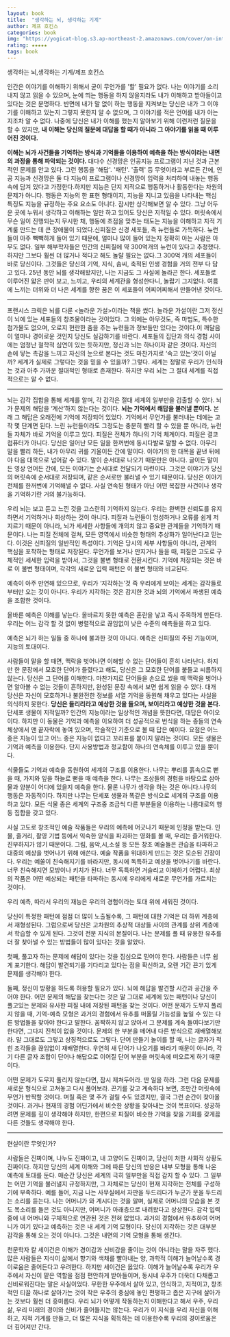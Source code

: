 ```yaml
---
layout: book
title:  "생각하는 뇌, 생각하는 기계"
author: 제프 호킨스
categories: book
img: "https://yogicat-blog.s3.ap-northeast-2.amazonaws.com/cover/on-intelligence.jpg"
rating: ★★★★★
tags: book
---
```


생각하는 뇌,생각하는 기계/제프 호킨스

인간은 이야기를 이해하기 위해서 굳이 무언가를 '할' 필요가 없다. 나는 이야기를 소리내지 않고 읽을 수 있으며, 눈에 띄는 행동을 하지 않을지라도 내가 이해하고 받아들이고 있다는 것은 분명하다. 반면에 내가 말 없이 하는 행동을 지켜보는 당신은 내가 그 이야기를 이해하고 있는지 그렇지 못한지 알 수 없으며, 그 이야기를 적은 언어를 내가 아는지조차 알 수 없다.
나중에 당신은 내가 이해를 했는지 알아보기 위해 이런저런 질문을 할 수 있지만, **내 이해는 당신의 질문에 대답을 할 때가 아니라 그 아야기를 읽을 때 이루어진 것이다.**

**이해는 뇌가 사건들을 기억하는 방식과 기억들을 이용하여 예측을 하는 방식이라는 내면의 과정을 통해 파악되는 것이다.**
대다수 신경망은 인공지능 프로그램이 지닌 것과 근본적인 문제를 안고 있다. 그런 행동을 '해답'. '패턴'. '출력' 등 무엇이라고 부르든 간에, 인공 지능과 신경망은 둘 다 지능이 프로그램이나 신경망이 입력을 처리하여 내놓는 행동 속에 담겨 있다고 가정한다.하지만 지능은 단지 지적으로 행동하거나 활동한다는 차원의 문제가 아니다. 행동은 지능의 한 표현 형태이지, 지능을 지니고 있음을 나타내는 핵심 특징도 지능을 규정하는 주요 요소도 아니다. 잠시만 상각해보면 알 수 있다. 그냥 어두운 곳에 누워서 생각하고 이해하는 일만 하고 있어도 당신은 지적일 수 있다. 머릿속에서 무슨 일이 진행되는지 무시한 채, 행동에 초점을 맞추는 태도는 지능을 이해하고 지적 기계룰 만드는 데 큰 장애물이 되었다.신피질은 신경 세포들, 즉 뉴런들로 가득하다. 뉴런들이 아주 빽빽하게 들어 있기 때문에, 얼마나 많이 들어 있는지 정확히 아는 사람은 아무도 없다. 일부 해부학자들은 인간의 신피질에 약 300억개의 뉴런이 있다고 추정했다. 하지만 그보다 훨씬 더 많거나 적다고 해도 놀랄 필요는 없다.그 300억 개의 세포들이 바로 당신이다. 그것들은 당신의 기억, 지식, 솜씨, 축적된 인생 경험을 거의 전부 다 담고 있다. 25년 동안 뇌를 생각해왔지만, 나는 지금도 그 사실에 놀라곤 한다. 세포들로 이루어진 얇은 판이 보고, 느끼고, 우리의 세계관을 형성한다니, 놀랍기 그지없다. 여름에 느끼는 더위와 더 나은 세계를 향한 꿈은 이 세포들이 어찌어찌해서 만들어낸 것이다.

---

프랜시스 크릭은 뇌를 다룬 <놀라운 가설>이라는 책을 썼다. 놀라운 가설이란 그저 정신이 뇌에 있는 세포들의 창조물이라는 것이었다. 그 외에는 아무것도, 즉 마법도, 특수한 첨가물도 없으며, 오로지 현란한 춤을 추는 뉴련들과 정보들만 있다는 것이다.이 깨달음이 얼마나 경이로운 것인지 당신도 실감하기를 바란다. 세포들의 집단과 의식 경험 사이에는 엄청난 철학적 심연이 있는 듯하지만, 정신과 뇌는 하나이자 같은 것이다.
자신의 손에 닿는 촉감을 느끼고 자신의 눈으로 본다는 것도 마찬가지로 ‘속고 있는’것이 아닐까? 세계가 실제로 그렇다는 것을 믿을 수 있을까? 그렇다. 세계는 정말로 우리가 인식하는 것과 아주 가까운 절대적인 형태로 존재한다. 하지만 우리 뇌는 그 절대 세계를 직접적으로는 알 수 없다.

---


뇌는 감각 집합을 통해 세계를 알며, 각 감각은 절대 세계의 일부만을 검출할 수 있다.
뇌가 문제의 해답을 ‘계산’하지 않는다는 것이다. **뇌는 기억에서 해답을 불러낼 뿐이다.** 본래 그 해답은 오래전에 기억에 저장되어 있었다. 기억에서 무언가를 불러내는 데에는 고작 몇 단계면 된다. 느린 뉴런들이라도 그정도는 충분히 빨리 할 수 있을 뿐 아니라, 뉴런들 자체가 바로 기억을 이루고 있다. 피질은 전체가 하나의 기억 체계이다. 피질은 결코 컴퓨터가 아니다.
당신은 일어난 모든 일을 한꺼번에 동시다발로 말할 수 없다. 아무리 말을 빨리 하든, 내가 아무리 귀를 기울이든 간에 말이다. 이야기의 한 대목을 끝낸 뒤에야 다음 대목으로 넘어갈 수 있다. 말이 순서대로 나오기 때문만은 아니다. 글이든 말이든 영상 언어든 간에, 모든 이야기는 순서대로 전달되기 마련이다. 그것은 이야기가 당신의 머릿속에 순서대로 저장되며, 같은 순서로만 불러낼 수 있기 때문이다. 당신은 이야기 전체를 한꺼번에 기억해낼 수 없다. 사실 연속된 형태가 아닌 어떤 복잡한 사건이나 생각을 기억하기란 거의 불가능하다.

우리 뇌는 보고 듣고 느낀 것을 고스란히 기억하지 않는다. 우리는 완벽한 신뢰도를 유지하면서 기억하거나 회상하는 것이 아니다. 피질과 뉴런들이 엉성하거나 오류를 쉽게 저지르기 때문이 아니라, 뇌가 세세한 사항들에 개의치 않고 중요한 관계들을 기억하기 때문이다.
나는 피질 전체에 걸쳐, 모든 영역에서 비슷한 형태의 추상화가 일어난다고 믿는다. 이것은 신피질의 일반적인 특성이다. 기억은 당시의 세부 사항들이 아니라, 관계의 핵심을 포착하는 형태로 저장된다. 무언가를 보거나 만지거나 들을 때, 피질은 고도로 구체적인 세세한 입력을 받아서, 그것을 불변 형태로 전환시킨다. 기억에 저장되는 것은 바로 이 불변 형태이며, 각각의 새로운 입력 패턴은 이 불변 형태와 비교된다.


예측이 아주 만연해 있으므로, 우리가 ‘지각하는’것 즉 우리에게 보이는 세계는 감각들로부터만 오는 것이 아니다. 우리가 지각하는 것은 감지한 것과 뇌의 기억에서 파생된 예측을 조합한 것이다.

올바른 예측은 이해를 낳는다. 올바르지 못한 예측은 혼란을 낳고 즉시 주목하게 만든다. 우리는 어느 감각 할 것 없이 병렬적으로 끊임없이 낮은 수준의 예측들을 하고 있다.

예측은 뇌가 하는 일들 중 하나에 불과한 것이 아니다. 예측은 신피질의 주된 기능이며, 지능의 토대이다.

사람들이 말을 할 때면, 맥락을 벗어나면 이해할 수 없는 단어들이 흔히 나타난다. 하지만 한 문장에서 모호한 단어가 들렸다고 해도, 당신은 그 모호한 단어를 붙들고 씨름하지 않는다. 당신은 그 단어를 이해한다. 마찬가지로 단어들을 손으로 썼을 때 맥락을 벗어나면 알아볼 수 없는 것들이 흔하지만, 완성된 문장 속에서 보면 쉽게 읽을 수 있다. 대개 당신은 자신이 모호하거나 불완전한 정보를 서열 기억을 동원해 채우고 있다는 사실을 의식하지 못한다. **당신은 들리리라고 예상한 것을 들으며, 보이리라고 예상한 것을 본다.**
단세포 생물이 지적일까? 인간의 지능이라는 일상적인 개념을 뜻한다면, 대답은 아이오이다. 하지만 이 동물은 기억과 예측을 이요하여 더 성공적으로 번식을 하는 종들의 연속체상에서 맨 끝자락에 놓여 있으며, 학술적인 기준으로 볼 때 답은 예이다. 요점은 어느 종은 지능이 있고 어느 종은 지능이 없다고 꼬리표를 붙이지 말라는 것이다. 모든 생물은 기억과 예측을 이용한다. 단지 사용방법과 정교함이 하나의 연속체를 이루고 있을 뿐이다.

식물들도 기억과 예측을 동원하여 세계의 구조를 이용한다. 나무는 뿌리를 흙속으로 뻗을 때, 가지와 잎을 하늘로 뻗을 때 예측을 한다. 나무는 조상들의 경험을 바탕으로 삼아 물과 양분이 어디에 있을지 예측을 한다. 물론 나무가 생각을 하는 것은 아니다.나무의 행동은 자동적이다. 하지만 나무는 단세포 생물과 똑같은 방식으로 세계의 구조를 이용하고 있다. 모든 식물 종은 세계의 구조중 조금씩 다른 부분들을 이용하는 나름대로의 행동 집합을 갖고 있다.

사실 고도로 창조적인 예술 작품들은 우리의 예측에 어긋나기 때문에 인정을 받는다. 인물, 줄거리, 촬영 기법 등에서 익숙한 양식을 파괴하는 영화를 볼 때, 우리는 즐거워한다. 진부하지가 않기 때문이다. 그림, 음악,시,소설 등 모든 창조 예술들은 관습을 타파하고 대중의 예상을 벗어나기 위해 애쓴다. 예술 작품을 위대하게 만드는 것은 모순된 긴장이다. 우리는 예쑬이 친숙해지기를 바라지만, 동시에 독특하고 예상을 벗어나기를 바란다. 너무 친숙해지면 모방이나 키치가 된다. 너무 독특하면 거슬리고 이해하기 어렵다. 최상의 작품은 어떤 예상되는 패턴을 타파하는 동시에 우리에게 새로운 무언가를 가르치는 것이다.

우리 예측, 따라서 우리의 재능은 우리의 경험이라는 토대 위에 세워진 것이다.

당신이 특정한 패턴에 점점 더 많이 노출될수록, 그 패턴에 대한 기억은 더 하위 계층에서 재형성된다. 그럼으로써 당신은 고차원의 추상적 대상들 사이의 관계를 상위 계층에서 학습할 수 있게 된다. 그것이 전문 지식의 본질이다.
나는 문제를 풀 때 유용한 유추를 더 잘 찾아낼 수 있는 방법들이 많이 있다는 것을 알았다.

첫째, 풀고자 하는 문제에 해답이 있다는 것을 집심으로 믿어야 한다. 사람들은 너무 쉽게 포기한다. 해답이 발견되기를 기다리고 있다는 점을 확신하고, 오랜 기간 끈기 있게 문제를 생각해야 한다.

둘째, 정신이 방황을 하도록 허용할 필요가 있다. 뇌에 해답을 발견할 시간과 공간을 주어야 한다. 어떤 문제의 해답을 찾는다는 것은 말 그대로 세계에 있는 패턴이나 당신이 풀고있는 문제와 유사한 피질 내에 저장된 패턴을 찾는 것이다. 어떤 문제가 도무지 풀리지 않을 때, 기억-예측 모형은 과거의 경험에서 유추를 떠올릴 가능성을 높일 수 있는 다른 방법들을 찾아야 한다고 말한다. 꼼짝하지 않고 앉아서 그 문제를 계속 들여다보기만 한다면, 그다지 진척이 없을 것이다. 문제의 한 부분을 떼어내 다른 방식으로 재배열해보라. 말 그대로도 그렇고 상징적으로도 그렇다. 단어 만들기 놀이를 할 때, 나는 글자가 적힌 조각들을 끊임없이 재배열한다. 우연히 새 단어가 나오기를 바라기 때문이 아니라, 각기 다른 글자 조합이 단어나 해답으로 이어질 단어 부분을 머릿속에 떠오르게 하기 때문이다.

어떤 문제가 도무지 풀리지 않는다면, 잠시 제쳐두어라. 딴 일을 하라. 그런 다음 문제를 새로운 형식으로 고쳐놓고 다시 풀어보라. 끈기를 갖고 계속하다 보면, 조만간 머릿속에 무언가 반짝할 것이다. 며칠 혹은 몇 주가 걸릴 수도 있겠지만, 결국 그런 순간이 찾아올 것이다. 과거나 현재의 경험 어딘가에서 비슷한 상황을 찾아내는 것이 목표이다. 성공하려면 문제를 깊이 생각해야 하지만, 한편으로 피질이 비슷한 기억을 찾을 기회를 갖게끔 다른 것들도 생각해야 한다.

---

현실이란 무엇인가?

사람들은 진짜이며, 나누도 진짜이고, 내 고양이도 진짜이고, 당신이 처한 사회적 상황도 진짜이다. 하지만 당신의 세계 이해와 그에 따른 당신의 반응은 내부 모형을 통해 나온 예측에 토대를 둔다. 매순간 당신은 세계의 극히 일부만을 직접 감지 할 수 있다. 그 일부는 어떤 기억을 불러낼지 규정하지만, 그 자체로는 당신이 현재 지각하는 전체를 구성하기에 부족하다. 예를 들어, 지금 나는 사무실에서 자판을 두드리다가 누군가 문을 두드리는 소리를 듣는다. 나는 어머니가 와 계시다는 것을 알며, 실제로 어머니의 모습을 본 것도 목소리를 들은 것도 아니지만, 어머니가 아래층으로 내려왔다고 상상한다. 감각 입력 중에 내 어머니와 구체적으로 연관된 것은 전혀 없었다. 과거의 경험에서 유추하여 어머니가 여기 있다고 예측하는 것은 내 세계 기억 모형이다. 당신이 지각하는 것은 대부분 감각을 통해 오는 것이 아니다. 그것은 내면의 기억 모형을 통해 생긴다.

천문학자 칼 세이건은 이해가 경이감과 신비감을 줄이는 것이 아니라는 말을 자주 했다. 많은 사람들은 지식이 삶에서 향기와 색채를 빨아내는 양, 과학적 이해가 늘어날수록 경이로움은 줄어든다고 우려한다. 하지만 세이건은 옳았다. 이해가 늘어날수록 우리가 우주에서 자신이 맡은 역할을 점점 편안하게 받아들이며, 동시네 우주가 더욱더 다채롭고 신비로워진다는 말은 사실이었다. 무한한 우주에서 살아 있고, 인식하고, 지적이고, 창조적인 티끌 하나로 살아가는 것이 작은 우주의 중심에 놓인 편평하고 좁은 지구에 살아가는 것보다 훨씬 더 흥미롭다. 우리 뇌가 어떻게 작동하는지 이해한다고 해서 우주, 우리 삶, 우리 미래의 경이와 신비가 줄어들지는 않는다. 우리가 이 지식을 우리 자신을 이해하고, 지적 기계를 만들고, 더 많은 지식을 획득하는 데 이용한수록 우리의 경이로움은 더 깊어져만 간다.
